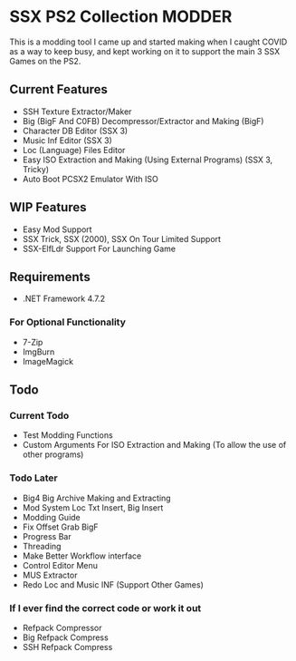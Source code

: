
# SSX PS2 Collection MODDER

This is a modding tool I came up and started making when I caught COVID as a way to keep busy, and kept working on it to support the main 3 SSX Games on the PS2.

## Current Features
- SSH Texture Extractor/Maker
- Big (BigF And C0FB) Decompressor/Extractor and Making (BigF)
- Character DB Editor (SSX 3)
- Music Inf Editor (SSX 3)
- Loc (Language) Files Editor
- Easy ISO Extraction and Making (Using External Programs) (SSX 3, Tricky)
- Auto Boot PCSX2 Emulator With ISO

## WIP Features
- Easy Mod Support
- SSX Trick, SSX (2000), SSX On Tour Limited Support
- SSX-ElfLdr Support For Launching Game

## Requirements

- .NET Framework 4.7.2

### For Optional Functionality
- 7-Zip
- ImgBurn
- ImageMagick

## Todo

### Current Todo
- Test Modding Functions
- Custom Arguments For ISO Extraction and Making (To allow the use of other programs)

### Todo Later
- Big4 Big Archive Making and Extracting
- Mod System Loc Txt Insert, Big Insert
- Modding Guide
- Fix Offset Grab BigF
- Progress Bar
- Threading
- Make Better Workflow interface
- Control Editor Menu
- MUS Extractor
- Redo Loc and Music INF (Support Other Games)

### If I ever find the correct code or work it out
- Refpack Compressor
- Big Refpack Compress
- SSH Refpack Compress
